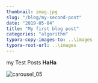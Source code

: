 ```yaml
---
thumbnail: imag.jpg
slug: "/blog/my-second-post"
date: "2019-05-04"
title: "My first blog post"
categories: "algorithm"
typora-copy-images-to: ..\images
typora-root-url: ..\images
---
```


my Test Posts <strong>HaHa</strong>

![carousel_05](/carousel_05.jpg)
